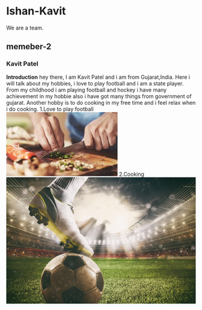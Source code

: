 # Ishan-Kavit
We are a team.

## memeber-2
### Kavit Patel
**Introduction**
hey there, I am Kavit Patel and i am from Gujarat,India. Here i will talk about my hobbies, i love to play football and i am a state player. From my childhood i am playing football and hockey i have many achievement in my hobbie also i have got many things from government of gujarat. Another hobby is to do cooking in my free time and i feel relax when i do cooking.
1.Love to play football
<img src="images/cooking.jpeg">
2.Cooking
<img src="images/football.jpeg">